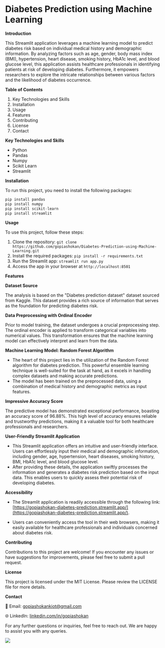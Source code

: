 # Diabetes Prediction using Machine Learning

**Introduction**

This Streamlit application leverages a machine learning model to predict diabetes risk based on individual medical history and demographic information. By analyzing factors such as age, gender, body mass index (BMI), hypertension, heart disease, smoking history, HbA1c level, and blood glucose level, this application assists healthcare professionals in identifying patients at risk of developing diabetes. Furthermore, it empowers researchers to explore the intricate relationships between various factors and the likelihood of diabetes occurrence.


**Table of Contents**

1. Key Technologies and Skills
2. Installation
3. Usage
4. Features
5. Contributing
6. License
7. Contact


**Key Technologies and Skills**
- Python
- Pandas
- Numpy
- Scikit Learn
- Streamlit


**Installation**

To run this project, you need to install the following packages:

```python
pip install pandas
pip install numpy
pip install scikit-learn
pip install streamlit
```

**Usage**

To use this project, follow these steps:

1. Clone the repository: ```git clone https://github.com/gopiashokan/Diabetes-Prediction-using-Machine-Learning.git```
2. Install the required packages: ```pip install -r requirements.txt```
3. Run the Streamlit app: ```streamlit run app.py```
4. Access the app in your browser at ```http://localhost:8501```


**Features**

**Dataset Source**

The analysis is based on the "Diabetes prediction dataset" dataset sourced from Kaggle. This dataset provides a rich source of information that serves as the foundation for predicting diabetes risk.

**Data Preprocessing with Ordinal Encoder**

Prior to model training, the dataset undergoes a crucial preprocessing step. The ordinal encoder is applied to transform categorical variables into numerical values. This transformation ensures that the machine learning model can effectively interpret and learn from the data.

**Machine Learning Model: Random Forest Algorithm**

- The heart of this project lies in the utilization of the Random Forest algorithm for diabetes prediction. This powerful ensemble learning technique is well-suited for the task at hand, as it excels in handling complex datasets and making accurate predictions.
- The model has been trained on the preprocessed data, using a combination of medical history and demographic metrics as input features.

**Impressive Accuracy Score**

The predictive model has demonstrated exceptional performance, boasting an accuracy score of 96.88%. This high level of accuracy ensures reliable and trustworthy predictions, making it a valuable tool for both healthcare professionals and researchers.

**User-Friendly Streamlit Application**

- This Streamlit application offers an intuitive and user-friendly interface. Users can effortlessly input their medical and demographic information, including gender, age, hypertension, heart diseases, smoking history, BMI, HbA1c level, and blood glucose level.
- After providing these details, the application swiftly processes the information and generates a diabetes risk prediction based on the input data. This enables users to quickly assess their potential risk of developing diabetes.

**Accessibility**

- The Streamlit application is readily accessible through the following link: [https://gopiashokan-diabetes-prediction.streamlit.app/](https://gopiashokan-diabetes-prediction.streamlit.app/). 

- Users can conveniently access the tool in their web browsers, making it easily available for healthcare professionals and individuals concerned about diabetes risk.



**Contributing**

Contributions to this project are welcome! If you encounter any issues or have suggestions for improvements, please feel free to submit a pull request.


**License**

This project is licensed under the MIT License. Please review the LICENSE file for more details.


**Contact**

📧 Email: gopiashokankiot@gmail.com 

🌐 LinkedIn: [linkedin.com/in/gopiashokan](https://www.linkedin.com/in/gopiashokan)

For any further questions or inquiries, feel free to reach out. We are happy to assist you with any queries.

![](https://github.com/gopiashokan/Diabetes-Prediction-using-Machine-Learning/blob/main/streamlit_application.JPG)
